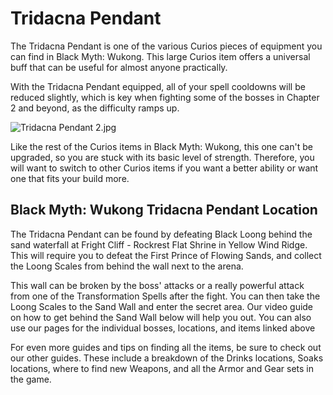 # Tridacna Pendant

The Tridacna Pendant is one of the various Curios pieces of equipment you can find in Black Myth: Wukong. This large Curios item offers a universal buff that can be useful for almost anyone practically. 

With the Tridacna Pendant equipped, all of your spell cooldowns will be reduced slightly, which is key when fighting some of the bosses in Chapter 2 and beyond, as the difficulty ramps up. 

![Tridacna Pendant 2.jpg](https://oyster.ignimgs.com/mediawiki/apis.ign.com/black-myth-wukong/4/43/Tridacna_Pendant_2.jpg)

Like the rest of the Curios items in Black Myth: Wukong, this one can't be upgraded, so you are stuck with its basic level of strength. Therefore, you will want to switch to other Curios items if you want a better ability or want one that fits your build more. 

## Black Myth: Wukong Tridacna Pendant Location

The Tridacna Pendant can be found by defeating Black Loong behind the sand waterfall at Fright Cliff \- Rockrest Flat Shrine in Yellow Wind Ridge. This will require you to defeat the First Prince of Flowing Sands, and collect the Loong Scales from behind the wall next to the arena. 

This wall can be broken by the boss' attacks or a really powerful attack from one of the Transformation Spells after the fight. You can then take the Loong Scales to the Sand Wall and enter the secret area. Our video guide on how to get behind the Sand Wall below will help you out. You can also use our pages for the individual bosses, locations, and items linked above 

For even more guides and tips on finding all the items, be sure to check out our other guides. These include a breakdown of the Drinks locations, Soaks locations, where to find new Weapons, and all the Armor and Gear sets in the game. 
